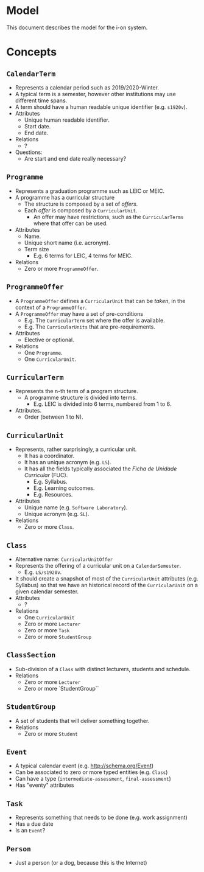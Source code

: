 # Model #

This document describes the model for the i-on system.

# Concepts #

## `CalendarTerm` ##
- Represents a calendar period such as 2019/2020-Winter.
- A typical term is a semester, however other institutions may use different time spans.
- A term should have a human readable unique identifier (e.g. `s1920v`).
- Attributes
  - Unique human readable identifier.
  - Start date.
  - End date.
- Relations
  - ?  
- Questions:
  - Are start and end date really necessary?

## `Programme` ##
- Represents a graduation programme such as LEIC or MEIC.
- A programme has a curricular structure
  - The structure is composed by a set of _offers_.
  - Each _offer_ is composed by a `CurricularUnit`.
    - An offer may have restrictions, such as the `CurricularTerms` where that offer can be used.
- Attributes
  - Name.
  - Unique short name (i.e. acronym).
  - Term size
    - E.g. 6 terms for LEIC, 4 terms for MEIC.
- Relations
  - Zero or more `ProgrammeOffer`.

## `ProgrammeOffer` ##
- A `ProgrammeOffer` defines a `CurricularUnit` that can be _taken_, in the context of a `ProgrammeOffer`.
- A `ProgrammeOffer` may have a set of pre-conditions
  - E.g. The `CurricularTerm` set where the offer is available.
  - E.g. The `CurricularUnits` that are pre-requirements. 
- Attributes
  - Elective or optional.
- Relations
  - One `Programme`.
  - One `CurricularUnit`.

## `CurricularTerm` ##
- Represents the n-th term of a program structure.
  - A programme structure is divided into terms.
    - E.g. LEIC is divided into 6 terms, numbered from 1 to 6.
- Attributes.
  - Order (between 1 to N).

## `CurricularUnit` ##
- Represents, rather surprisingly, a curricular unit.
  - It has a coordinator.
  - It has an unique acronym (e.g. `LS`).
  - It has all the fields typically associated the _Ficha de Unidade Curricular_ (FUC).
    - E.g. Syllabus.
    - E.g. Learning outcomes.
    - E.g. Resources.
- Attributes
  - Unique name (e.g. `Software Laboratory`).
  - Unique acronym (e.g. `SL`).
- Relations
  - Zero or more `Class`.

## `Class` ##
- Alternative name: `CurricularUnitOffer`
- Represents the offering of a curricular unit on a `CalendarSemester`.
  - E.g. `LS/s1920v`.
- It should create a snapshot of most of the `CurricularUnit` attributes (e.g. Syllabus) so that we have an historical record of the `CurricularUnit` on a given calendar semester.
- Attributes
  - ?
- Relations
  - One `CurricularUnit`
  - Zero or more `Lecturer`
  - Zero or more `Task`
  - Zero or more `StudentGroup`

## `ClassSection` ##
- Sub-division of a `Class` with distinct lecturers, students and schedule.
- Relations
  - Zero or more `Lecturer`
  - Zero or more `StudentGroup``

## `StudentGroup`
- A set of students that will deliver something together. 
- Relations
  - Zero or more `Student`

## `Event`
- A typical calendar event (e.g. http://schema.org/Event)
- Can be associated to zero or more typed entities (e.g. `Class`)
- Can have a type (`intermediate-assessment`, `final-assessment`)
- Has "eventy" attributes

## `Task`
- Represents something that needs to be done (e.g. work assignment)
- Has a due date
- Is an `Event`? 

## `Person`
  - Just a person (or a dog, because this is the Internet)

